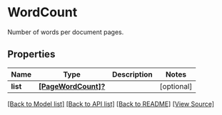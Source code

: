 # WordCount
Number of words per document pages.

## Properties
Name | Type | Description | Notes
------------ | ------------- | ------------- | -------------
**list** | [**[PageWordCount]?**](PageWordCount.md) |  | [optional]

[[Back to Model list]](../README.md#documentation-for-models) [[Back to API list]](../README.md#documentation-for-api-endpoints) [[Back to README]](../README.md) [[View Source]](../AsposePdfCloud/Models/WordCount.swift)

